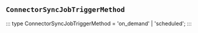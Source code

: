 ## `ConnectorSyncJobTriggerMethod`
:::
type ConnectorSyncJobTriggerMethod = 'on_demand' | 'scheduled';
:::
